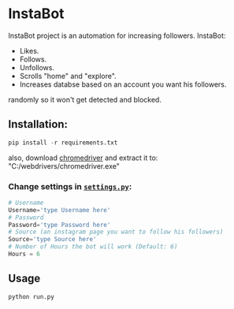 # InstaBot

InstaBot project is an automation for increasing followers.
InstaBot:

- Likes.
- Follows.
- Unfollows.
- Scrolls "home" and "explore".
- Increases databse based on an account you want his followers.

randomly so it won't get detected and blocked.

## Installation:

```python
pip install -r requirements.txt
```

also, download <a href="https://chromedriver.chromium.org/downloads">chromedriver</a> and extract it to:
"C:/webdrivers/chromedriver.exe"

### Change settings in [`settings.py`](settings.py):

```python
# Username
Username='type Username here'
# Password
Password='type Password here'
# Source (an instagram page you want to follow his followers)
Source='type Source here'
# Number of Hours the bot will work (Default: 6)
Hours = 6
```

## Usage

```python
python run.py
```
